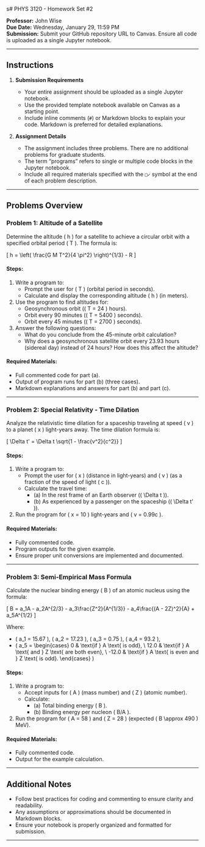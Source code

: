 s# PHYS 3120 - Homework Set #2

**Professor:** John Wise  
**Due Date:** Wednesday, January 29, 11:59 PM  
**Submission:** Submit your GitHub repository URL to Canvas. Ensure all code is uploaded as a single Jupyter notebook.

---

## Instructions

1. **Submission Requirements**
   - Your entire assignment should be uploaded as a single Jupyter notebook.
   - Use the provided template notebook available on Canvas as a starting point.
   - Include inline comments (`#`) or Markdown blocks to explain your code. Markdown is preferred for detailed explanations.

2. **Assignment Details**
   - The assignment includes three problems. There are no additional problems for graduate students.
   - The term “programs” refers to single or multiple code blocks in the Jupyter notebook.
   - Include all required materials specified with the `□✓` symbol at the end of each problem description.

---

## Problems Overview

### Problem 1: Altitude of a Satellite
Determine the altitude \( h \) for a satellite to achieve a circular orbit with a specified orbital period \( T \). The formula is:

\[
h = \left( \frac{G M T^2}{4 \pi^2} \right)^{1/3} - R
\]

#### Steps:
1. Write a program to:
   - Prompt the user for \( T \) (orbital period in seconds).
   - Calculate and display the corresponding altitude \( h \) (in meters).
2. Use the program to find altitudes for:
   - Geosynchronous orbit (\( T = 24 \) hours).
   - Orbit every 90 minutes (\( T = 5400 \) seconds).
   - Orbit every 45 minutes (\( T = 2700 \) seconds).
3. Answer the following questions:
   - What do you conclude from the 45-minute orbit calculation?
   - Why does a geosynchronous satellite orbit every 23.93 hours (sidereal day) instead of 24 hours? How does this affect the altitude?

#### Required Materials:
- Full commented code for part (a).
- Output of program runs for part (b) (three cases).
- Markdown explanations and answers for part (b) and part (c).

---

### Problem 2: Special Relativity - Time Dilation
Analyze the relativistic time dilation for a spaceship traveling at speed \( v \) to a planet \( x \) light-years away. The time dilation formula is:

\[
\Delta t' = \Delta t \sqrt{1 - \frac{v^2}{c^2}}
\]

#### Steps:
1. Write a program to:
   - Prompt the user for \( x \) (distance in light-years) and \( v \) (as a fraction of the speed of light \( c \)).
   - Calculate the travel time:
     - (a) In the rest frame of an Earth observer (\( \Delta t \)).
     - (b) As experienced by a passenger on the spaceship (\( \Delta t' \)).
2. Run the program for \( x = 10 \) light-years and \( v = 0.99c \).

#### Required Materials:
- Fully commented code.
- Program outputs for the given example.
- Ensure proper unit conversions are implemented and documented.

---

### Problem 3: Semi-Empirical Mass Formula
Calculate the nuclear binding energy \( B \) of an atomic nucleus using the formula:

\[
B = a_1A - a_2A^{2/3} - a_3\frac{Z^2}{A^{1/3}} - a_4\frac{(A - 2Z)^2}{A} + a_5A^{1/2}
\]

Where:
- \( a_1 = 15.67 \), \( a_2 = 17.23 \), \( a_3 = 0.75 \), \( a_4 = 93.2 \),
- \( a_5 = \begin{cases} 
0 & \text{if } A \text{ is odd}, \\
12.0 & \text{if } A \text{ and } Z \text{ are both even}, \\
-12.0 & \text{if } A \text{ is even and } Z \text{ is odd}.
\end{cases} \)

#### Steps:
1. Write a program to:
   - Accept inputs for \( A \) (mass number) and \( Z \) (atomic number).
   - Calculate:
     - (a) Total binding energy \( B \).
     - (b) Binding energy per nucleon \( B/A \).
2. Run the program for \( A = 58 \) and \( Z = 28 \) (expected \( B \approx 490 \) MeV).

#### Required Materials:
- Fully commented code.
- Output for the example calculation.

---

## Additional Notes
- Follow best practices for coding and commenting to ensure clarity and readability.
- Any assumptions or approximations should be documented in Markdown blocks.
- Ensure your notebook is properly organized and formatted for submission.

---
